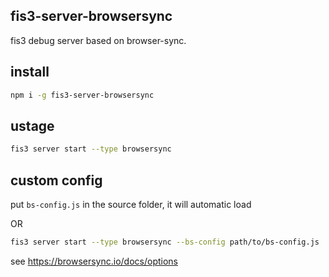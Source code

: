 ## fis3-server-browsersync

fis3 debug server based on browser-sync.

## install
```sh
npm i -g fis3-server-browsersync
```

## ustage
```sh
fis3 server start --type browsersync
```

## custom config
put `bs-config.js` in the source folder, it will automatic load

OR

```sh
fis3 server start --type browsersync --bs-config path/to/bs-config.js
```

see https://browsersync.io/docs/options